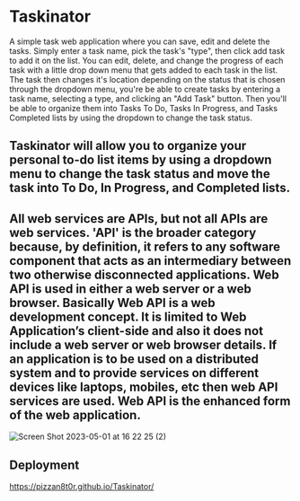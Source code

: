# Taskinator
A simple task web application where you can save, edit and delete the tasks. Simply enter a task name, pick the task's "type", then click add task to add it on the list.
You can edit, delete, and change the progress of each task with a little drop down menu that gets added to each task in the list.
The task then changes it's location depending on the status that is chosen through the dropdown menu, you're be able to create tasks by entering a task name, selecting a type, and clicking an "Add Task" button. Then you'll be able to organize them into Tasks To Do, Tasks In Progress, and Tasks Completed lists by using the dropdown to change the task status.
## Taskinator will allow you to organize your personal to-do list items by using a dropdown menu to change the task status and move the task into To Do, In Progress, and Completed lists. 

## All web services are APIs, but not all APIs are web services. 'API' is the broader category because, by definition, it refers to any software component that acts as an intermediary between two otherwise disconnected applications. Web API is used in either a web server or a web browser. Basically Web API is a web development concept. It is limited to Web Application’s client-side and also it does not include a web server or web browser details. If an application is to be used on a distributed system and to provide services on different devices like laptops, mobiles, etc then web API services are used. Web API is the enhanced form of the web application.

![Screen Shot 2023-05-01 at 16 22 25 (2)](https://user-images.githubusercontent.com/131811220/235548136-485e6275-227c-453a-b1ef-25bc72cf313f.png)

## Deployment
https://pizzan8t0r.github.io/Taskinator/
